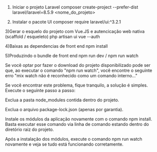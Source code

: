 1) Iniciar o projeto Laravel
	composer create-project --prefer-dist laravel/laravel=8.5.9 <nome_do_projeto>

2) Instalar o pacote UI
	composer require laravel/ui:^3.2.1

3)Gerar o esquelo do projeto com Vue.JS e autencicação web nativa (scaffold / esqueleto)
	php artisan ui vue --auth

4)Baixas as dependencias de front end
	npm install

5)Produzindo o bundle de front end
	npm run dev / npm run watch


Se você optar por fazer o download do projeto disponibilizado pode ser que, ao executar o comando "npm run watch", você encontre o seguinte erro "mix watch não é reconhecido como um comando interno..."

Se você encontrar este problema, fique tranquilo, a solução é simples. Execute o seguinte passo a passo:



Exclua a pasta node_modules contida dentro do projeto.

Exclua o arquivo package-lock.json (apenas por garantia).

Instale os módulos da aplicação novamente com o comando npm install. Basta executar esse comando via linha de comando estando dentro do diretório raiz do projeto.

Após a instalação dos módulos, execute o comando npm run watch novamente e veja se tudo está funcionando corretamente.
